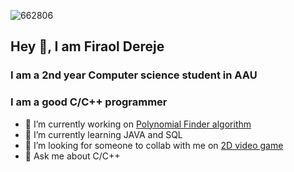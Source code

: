 ![662806](https://github.com/Wildude/Wildude/assets/122345410/390e1107-6ab7-4fc6-a643-ddca607276df)
## Hey 👋, I am Firaol Dereje
### I am a 2nd year Computer science student in AAU
### I am a good C/C++ programmer
- 🔭 I’m currently working on <a href = "https://github.com/Wildude/Polynomial-tracer">Polynomial Finder algorithm</a>
- 🌱 I’m currently learning JAVA and SQL
- 👯 I’m looking for someone to collab with me on <a href = "">2D video game</a>
- 💬 Ask me about C/C++
<!--
**Wildude/Wildude** is a ✨ _special_ ✨ repository because its `README.md` (this file) appears on your GitHub profile.

Here are some ideas to get you started:
- 👯 I’m looking to collaborate on ...
- 🤔 I’m looking for help with ...
- 💬 Ask me about ...
- 📫 How to reach me: ...
- 😄 Pronouns: ...
- ⚡ Fun fact: ...
-->


